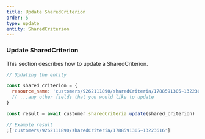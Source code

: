 ```yaml
---
title: Update SharedCriterion
order: 5
type: update
entity: SharedCriterion
---
```


### Update SharedCriterion

This section describes how to update a SharedCriterion.

```javascript
// Updating the entity

const shared_criterion = {
  resource_name: 'customers/9262111890/sharedCriteria/1788591305~13223616', // The resource_name is required
  // ...any other fields that you would like to update
}

const result = await customer.sharedCriteria.update(shared_criterion)
```

```javascript
// Example result
;['customers/9262111890/sharedCriteria/1788591305~13223616']
```
